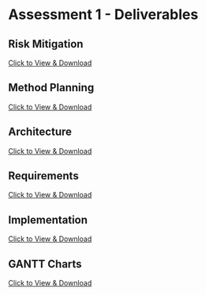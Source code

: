 <h1>Assessment 1 - Deliverables</h1>
<h2>Risk Mitigation</h2>
<a href="risk-mitigation.html">Click to View & Download</a>
<h2>Method Planning</h2>
<a href="method-planning.html">Click to View & Download</a>
<h2>Architecture</h2>
<a href="https://decassociation.github.io/Deliverables/Architecture.html">Click to View & Download</a>
<h2>Requirements</h2>
<a href="requirements.html">Click to View & Download</a>
<h2>Implementation</h2>
<a href="implementation.html">Click to View & Download</a>
<h2> GANTT Charts </h2>
<a href="gantt-charts.html">Click to View & Download</a>
